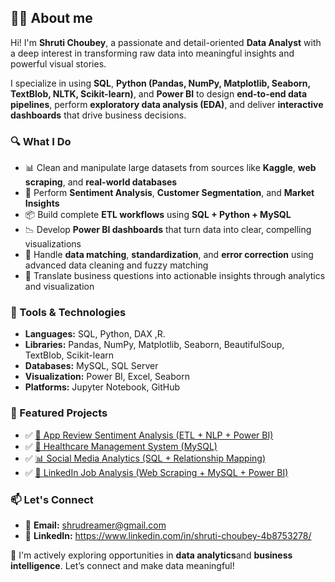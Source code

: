 ## 👩‍💻 About me 
Hi! I'm **Shruti Choubey**, a passionate and detail-oriented **Data Analyst** with a deep interest in transforming raw data into meaningful insights and powerful visual stories.

I specialize in using **SQL**, **Python (Pandas, NumPy, Matplotlib, Seaborn, TextBlob, NLTK, Scikit-learn)**, and **Power BI** to design **end-to-end data pipelines**, perform **exploratory data analysis (EDA)**, and deliver **interactive dashboards** that drive business decisions.

### 🔍 What I Do 
- 📊 Clean and manipulate large datasets from sources like **Kaggle**, **web scraping**, and **real-world databases**
- 🧠 Perform **Sentiment Analysis**, **Customer Segmentation**, and **Market Insights**
- 📦 Build complete **ETL workflows** using **SQL + Python + MySQL**
- 📉 Develop **Power BI dashboards** that turn data into clear, compelling visualizations
- 🔄 Handle **data matching**, **standardization**, and **error correction** using advanced data cleaning and fuzzy matching
- 💬 Translate business questions into actionable insights through analytics and visualization

### 🧰 Tools & Technologies
- **Languages:** SQL, Python, DAX ,R. 
- **Libraries:** Pandas, NumPy, Matplotlib, Seaborn, BeautifulSoup, TextBlob, Scikit-learn  
- **Databases:** MySQL, SQL Server  
- **Visualization:** Power BI, Excel, Seaborn  
- **Platforms:** Jupyter Notebook, GitHub

### 📂 Featured Projects
- ✅ [📱 App Review Sentiment Analysis (ETL + NLP + Power BI)](your-repo-link)
- ✅ [🏥 Healthcare Management System (MySQL)](your-repo-link)
- ✅ [📊 Social Media Analytics (SQL + Relationship Mapping)](your-repo-link)
- ✅ [💼 LinkedIn Job Analysis (Web Scraping + MySQL + Power BI)](your-repo-link)

### 📫 Let's Connect
- 📧 **Email:** shrudreamer@gmail.com  
- 🔗 **LinkedIn:** https://www.linkedin.com/in/shruti-choubey-4b8753278/

🌟 I'm actively exploring opportunities in **data analytics**and **business intelligence**. Let’s connect and make data meaningful!
